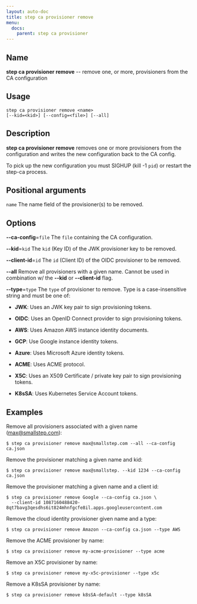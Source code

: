 ```yaml
---
layout: auto-doc
title: step ca provisioner remove
menu:
  docs:
    parent: step ca provisioner
---
```


## Name
**step ca provisioner remove** -- remove one, or more, provisioners from the CA configuration

## Usage

```raw
step ca provisioner remove <name>
[--kid=<kid>] [--config=<file>] [--all]
```

## Description

**step ca provisioner remove** removes one or more provisioners
from the configuration and writes the new configuration back to the CA config.

To pick up the new configuration you must SIGHUP (kill -1 `pid`) or restart the
step-ca process.

## Positional arguments

`name`
The name field of the provisioner(s) to be removed.

## Options


**--ca-config**=`file`
The `file` containing the CA configuration.

**--kid**=`kid`
The `kid` (Key ID) of the JWK provisioner key to be removed.

**--client-id**=`id`
The `id` (Client ID) of the OIDC provisioner to be removed.

**--all**
Remove all provisioners with a given name. Cannot be
used in combination w/ the **--kid** or **--client-id** flag.

**--type**=`type`
The `type` of provisioner to remove. Type is a case-insensitive string
and must be one of:
- **JWK**: Uses an JWK key pair to sign provisioning tokens.

- **OIDC**: Uses an OpenID Connect provider to sign provisioning tokens.

- **AWS**: Uses Amazon AWS instance identity documents.

- **GCP**: Use Google instance identity tokens.

- **Azure**: Uses Microsoft Azure identity tokens.

- **ACME**: Uses ACME protocol.

- **X5C**: Uses an X509 Certificate / private key pair to sign provisioning tokens.

- **K8sSA**: Uses Kubernetes Service Account tokens.

## Examples

Remove all provisioners associated with a given name (max@smallstep.com):
```shell
$ step ca provisioner remove max@smallstep.com --all --ca-config ca.json
```

Remove the provisioner matching a given name and kid:
```shell
$ step ca provisioner remove max@smallstep. --kid 1234 --ca-config ca.json
```

Remove the provisioner matching a given name and a client id:
```shell
$ step ca provisioner remove Google --ca-config ca.json \
  --client-id 1087160488420-8qt7bavg3qesdhs6it824mhnfgcfe8il.apps.googleusercontent.com
```

Remove the cloud identity provisioner given name and a type:
```shell
$ step ca provisioner remove Amazon --ca-config ca.json --type AWS
```

Remove the ACME provisioner by name:
```shell
$ step ca provisioner remove my-acme-provisioner --type acme
```

Remove an X5C provisioner by name:
```shell
$ step ca provisioner remove my-x5c-provisioner --type x5c
```

Remove a K8sSA provisioner by name:
```shell
$ step ca provisioner remove k8sSA-default --type k8sSA
```

